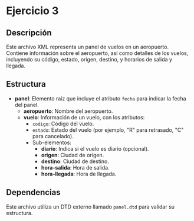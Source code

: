 # Ejercicio 3

## Descripción
Este archivo XML representa un panel de vuelos en un aeropuerto. Contiene información sobre el aeropuerto, así como detalles de los vuelos, incluyendo su código, estado, origen, destino, y horarios de salida y llegada.

## Estructura
- **panel**: Elemento raíz que incluye el atributo `fecha` para indicar la fecha del panel.
  - **aeropuerto**: Nombre del aeropuerto.
  - **vuelo**: Información de un vuelo, con los atributos:
    - `codigo`: Código del vuelo.
    - `estado`: Estado del vuelo (por ejemplo, "R" para retrasado, "C" para cancelado).
    - Sub-elementos:
      - **diario**: Indica si el vuelo es diario (opcional).
      - **origen**: Ciudad de origen.
      - **destino**: Ciudad de destino.
      - **hora-salida**: Hora de salida.
      - **hora-llegada**: Hora de llegada.

## Dependencias
Este archivo utiliza un DTD externo llamado `panel.dtd` para validar su estructura.
